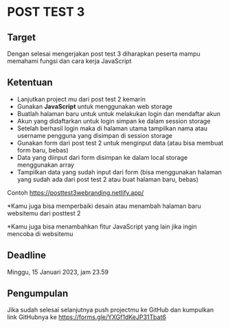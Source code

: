 # POST TEST 3

## Target

Dengan selesai mengerjakan post test 3 diharapkan peserta mampu memahami fungsi dan cara kerja JavaScript

## Ketentuan

- Lanjutkan project mu dari post test 2 kemarin
- Gunakan **JavaScript** untuk menggunakan web storage
- Buatlah halaman baru untuk untuk melakukan login dan mendaftar akun
- Akun yang didaftarkan untuk login simpan ke dalam session storage
- Setelah berhasil login maka di halaman utama tampilkan nama atau username pengguna yang disimpan di session storage
- Gunakan form dari post test 2 untuk menginput data (atau bisa membuat form baru, bebas)
- Data yang diinput dari form disimpan ke dalam local storage menggunakan array
- Tampilkan data yang sudah input dari form (bisa menggunakan halaman yang sudah ada dari post test 2 atau buat halaman baru, bebas)


Contoh https://posttest3webranding.netlify.app/

*Kamu juga bisa memperbaiki desain atau menambah halaman baru websitemu dari posttest 2

*Kamu juga bisa menambahkan fitur JavaScript yang lain jika ingin mencoba di websitemu


## Deadline

Minggu, 15 Januari 2023, jam 23.59

## Pengumpulan

Jika sudah selesai selanjutnya push projectmu ke GitHub dan kumpulkan link GitHubnya ke https://forms.gle/YXGf1dKeJP31Tbat6
